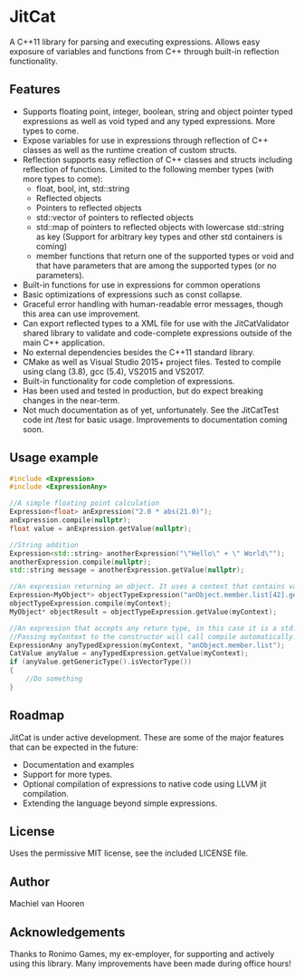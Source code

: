 # JitCat
A C++11 library for parsing and executing expressions. Allows easy exposure of variables and functions from C++ through built-in reflection functionality.

## Features
* Supports floating point, integer, boolean, string and object pointer typed expressions as well as void typed and any typed expressions. More types to come.
* Expose variables for use in expressions through reflection of C++ classes as well as the runtime creation of custom structs.
* Reflection supports easy reflection of C++ classes and structs including reflection of functions. Limited to the following member types (with more types to come):
	* float, bool, int, std::string
	* Reflected objects
	* Pointers to reflected objects
	* std::vector of pointers to reflected objects
	* std::map of pointers to reflected objects with lowercase std::string as key (Support for arbitrary key types and other std containers is coming)
	* member functions that return one of the supported types or void and that have parameters that are among the supported types (or no parameters).
* Built-in functions for use in expressions for common operations
* Basic optimizations of expressions such as const collapse.
* Graceful error handling with human-readable error messages, though this area can use improvement.
* Can export reflected types to a XML file for use with the JitCatValidator shared library to validate and code-complete expressions outside of the main C++ application. 
* No external dependencies besides the C++11 standard library.
* CMake as well as Visual Studio 2015+ project files. Tested to compile using clang (3.8), gcc (5.4), VS2015 and VS2017.
* Built-in functionality for code completion of expressions.
* Has been used and tested in production, but do expect breaking changes in the near-term.
* Not much documentation as of yet, unfortunately. See the JitCatTest code int /test for basic usage. Improvements to documentation coming soon.

## Usage example
```c++
#include <Expression>
#include <ExpressionAny>

//A simple floating point calculation
Expression<float> anExpression("2.0 * abs(21.0)");
anExpression.compile(nullptr);
float value = anExpression.getValue(nullptr);

//String addition
Expression<std::string> anotherExpression("\"Hello\" + \" World\"");
anotherExpression.compile(nullptr);
std::string message = anotherExpression.getValue(nullptr);

//An expression returning an object. It uses a context that contains variables that can be referenced inside the expression.
Expression<MyObject*> objectTypeExpression("anObject.member.list[42].getMyObject()");
objectTypeExpression.compile(myContext);
MyObject* objectResult = objectTypeExpression.getValue(myContext);

//An expression that accepts any return type, in this case it is a std::vector.
//Passing myContext to the constructor will call compile automatically.
ExpressionAny anyTypedExpression(myContext, "anObject.member.list");
CatValue anyValue = anyTypedExpression.getValue(myContext);
if (anyValue.getGenericType().isVectorType())
{
	//Do something
}
```

## Roadmap
JitCat is under active development. These are some of the major features that can be expected in the future:
* Documentation and examples
* Support for more types.
* Optional compilation of expressions to native code using LLVM jit compilation.
* Extending the language beyond simple expressions.

## License
Uses the permissive MIT license, see the included LICENSE file.

## Author
Machiel van Hooren 

## Acknowledgements
Thanks to Ronimo Games, my ex-employer, for supporting and actively using this library. Many improvements have been made during office hours!

